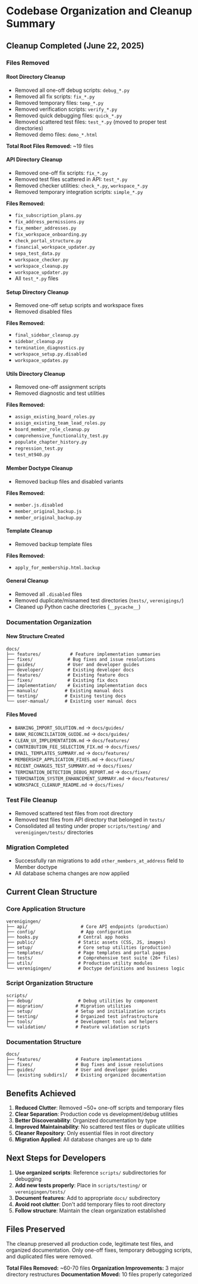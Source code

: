 # Codebase Organization and Cleanup Summary

## Cleanup Completed (June 22, 2025)

### Files Removed

#### Root Directory Cleanup
- Removed all one-off debug scripts: `debug_*.py`
- Removed all fix scripts: `fix_*.py`
- Removed temporary files: `temp_*.py`
- Removed verification scripts: `verify_*.py`
- Removed quick debugging files: `quick_*.py`
- Removed scattered test files: `test_*.py` (moved to proper test directories)
- Removed demo files: `demo_*.html`

**Total Root Files Removed:** ~19 files

#### API Directory Cleanup
- Removed one-off fix scripts: `fix_*.py`
- Removed test files scattered in API: `test_*.py`
- Removed checker utilities: `check_*.py`, `workspace_*.py`
- Removed temporary integration scripts: `simple_*.py`

**Files Removed:**
- `fix_subscription_plans.py`
- `fix_address_permissions.py`
- `fix_member_addresses.py`
- `fix_workspace_onboarding.py`
- `check_portal_structure.py`
- `financial_workspace_updater.py`
- `sepa_test_data.py`
- `workspace_checker.py`
- `workspace_cleanup.py`
- `workspace_updater.py`
- All `test_*.py` files

#### Setup Directory Cleanup
- Removed one-off setup scripts and workspace fixes
- Removed disabled files

**Files Removed:**
- `final_sidebar_cleanup.py`
- `sidebar_cleanup.py`
- `termination_diagnostics.py`
- `workspace_setup.py.disabled`
- `workspace_updates.py`

#### Utils Directory Cleanup
- Removed one-off assignment scripts
- Removed diagnostic and test utilities

**Files Removed:**
- `assign_existing_board_roles.py`
- `assign_existing_team_lead_roles.py`
- `board_member_role_cleanup.py`
- `comprehensive_functionality_test.py`
- `populate_chapter_history.py`
- `regression_test.py`
- `test_mt940.py`

#### Member Doctype Cleanup
- Removed backup files and disabled variants

**Files Removed:**
- `member.js.disabled`
- `member_original_backup.js`
- `member_original_backup.py`

#### Template Cleanup
- Removed backup template files

**Files Removed:**
- `apply_for_membership.html.backup`

#### General Cleanup
- Removed all `.disabled` files
- Removed duplicate/misnamed test directories (`tests/`, `verenigings/`)
- Cleaned up Python cache directories (`__pycache__`)

### Documentation Organization

#### New Structure Created
```
docs/
├── features/           # Feature implementation summaries
├── fixes/             # Bug fixes and issue resolutions
├── guides/            # User and developer guides
├── developer/         # Existing developer docs
├── features/          # Existing feature docs
├── fixes/             # Existing fix docs
├── implementation/    # Existing implementation docs
├── manuals/          # Existing manual docs
├── testing/          # Existing testing docs
└── user-manual/      # Existing user manual docs
```

#### Files Moved
- `BANKING_IMPORT_SOLUTION.md` → `docs/guides/`
- `BANK_RECONCILIATION_GUIDE.md` → `docs/guides/`
- `CLEAN_UX_IMPLEMENTATION.md` → `docs/features/`
- `CONTRIBUTION_FEE_SELECTION_FIX.md` → `docs/fixes/`
- `EMAIL_TEMPLATES_SUMMARY.md` → `docs/features/`
- `MEMBERSHIP_APPLICATION_FIXES.md` → `docs/fixes/`
- `RECENT_CHANGES_TEST_SUMMARY.md` → `docs/fixes/`
- `TERMINATION_DETECTION_DEBUG_REPORT.md` → `docs/fixes/`
- `TERMINATION_SYSTEM_ENHANCEMENT_SUMMARY.md` → `docs/features/`
- `WORKSPACE_CLEANUP_README.md` → `docs/fixes/`

### Test File Cleanup
- Removed scattered test files from root directory
- Removed test files from API directory that belonged in `tests/`
- Consolidated all testing under proper `scripts/testing/` and `verenigingen/tests/` directories

### Migration Completed
- Successfully ran migrations to add `other_members_at_address` field to Member doctype
- All database schema changes are now applied

## Current Clean Structure

### Core Application Structure
```
verenigingen/
├── api/                    # Core API endpoints (production)
├── config/                 # App configuration
├── hooks.py               # Central app hooks
├── public/                # Static assets (CSS, JS, images)
├── setup/                 # Core setup utilities (production)
├── templates/             # Page templates and portal pages
├── tests/                 # Comprehensive test suite (26+ files)
├── utils/                 # Production utility modules
└── verenigingen/          # Doctype definitions and business logic
```

### Script Organization Structure
```
scripts/
├── debug/                 # Debug utilities by component
├── migration/            # Migration utilities
├── setup/                # Setup and initialization scripts
├── testing/              # Organized test infrastructure
├── tools/                # Development tools and helpers
└── validation/           # Feature validation scripts
```

### Documentation Structure
```
docs/
├── features/             # Feature implementations
├── fixes/                # Bug fixes and issue resolutions
├── guides/               # User and developer guides
└── [existing subdirs]/   # Existing organized documentation
```

## Benefits Achieved

1. **Reduced Clutter**: Removed ~50+ one-off scripts and temporary files
2. **Clear Separation**: Production code vs development/debug utilities
3. **Better Discoverability**: Organized documentation by type
4. **Improved Maintainability**: No scattered test files or duplicate utilities
5. **Cleaner Repository**: Only essential files in root directory
6. **Migration Applied**: All database changes are up to date

## Next Steps for Developers

1. **Use organized scripts**: Reference `scripts/` subdirectories for debugging
2. **Add new tests properly**: Place in `scripts/testing/` or `verenigingen/tests/`
3. **Document features**: Add to appropriate `docs/` subdirectory
4. **Avoid root clutter**: Don't add temporary files to root directory
5. **Follow structure**: Maintain the clean organization established

## Files Preserved

The cleanup preserved all production code, legitimate test files, and organized documentation. Only one-off fixes, temporary debugging scripts, and duplicated files were removed.

**Total Files Removed:** ~60-70 files
**Organization Improvements:** 3 major directory restructures
**Documentation Moved:** 10 files properly categorized
